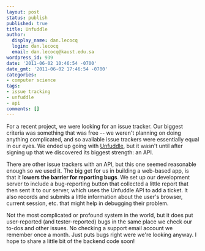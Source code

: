 ```yaml
---
layout: post
status: publish
published: true
title: Unfuddle
author:
  display_name: dan.lecocq
  login: dan.lecocq
  email: dan.lecocq@kaust.edu.sa
wordpress_id: 939
date: '2011-06-02 10:46:54 -0700'
date_gmt: '2011-06-02 17:46:54 -0700'
categories:
- computer science
tags:
- issue tracking
- unfuddle
- api
comments: []
---
```

For a recent project, we were looking for an issue tracker. Our biggest criteria was something that was free -- we weren't planning on doing anything complicated, and so available issue trackers were essentially equal in our eyes. We ended up going with [Unfuddle](http://unfuddle.com/), but it wasn't until after signing up that we discovered its biggest strength: an API.

There are other issue trackers with an API, but this one seemed reasonable enough so we used it. The big get for us in building a web-based app, is that it __lowers the barrier for reporting bugs__. We set up our development server to include a bug-reporting button that collected a little report that then sent it to our server, which uses the Unfuddle API to add a ticket. It also records and submits a little information about the user's browser, current session, etc. that might help in debugging their problem.

Not the most complicated or profound system in the world, but it does put user-reported (and tester-reported) bugs in the same place we check our to-dos and other issues. No checking a support email account we remember once a month. Just puts bugs right were we're looking anyway. I hope to share a little bit of the backend code soon!
